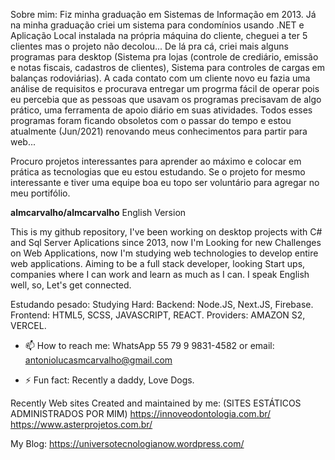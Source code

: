 Sobre mim:
Fiz minha graduação em Sistemas de Informação em 2013. Já na minha graduação criei um sistema para condomínios usando .NET e Aplicação Local instalada na própria máquina do cliente, cheguei a ter 5 clientes mas o projeto não decolou...
De lá pra cá, criei mais alguns programas para desktop (Sistema pra lojas (controle de crediário, emissão e notas fiscais, cadastros de clientes), Sistema para controles de cargas em balanças rodoviárias). A cada contato com um cliente novo eu fazia uma análise de requisitos e procurava entregar um progrma fácil de operar pois eu percebia que as pessoas que usavam os programas precisavam de algo prático, uma ferramenta de apoio diário em suas atividades. Todos esses programas foram ficando obsoletos com o passar do tempo e estou atualmente (Jun/2021) renovando meus conhecimentos para partir para web...

Procuro projetos interessantes para aprender ao máximo e colocar em prática as tecnologias que eu estou estudando.
Se o projeto for mesmo interessante e tiver uma equipe boa eu topo ser voluntário para agregar no meu portifólio.


**almcarvalho/almcarvalho** English Version

This is my github repository, I've been working on desktop projects with C# and Sql Server Aplications since 2013, now I'm Looking for new Challenges on Web Applications, now I'm studying web technologies to develop entire web applications. Aiming to be a full stack developer, looking Start ups, companies where I can work and learn as much as I can. I speak English well, so, Let's get connected.

Estudando pesado: Studying Hard:
Backend: Node.JS, Next.JS, Firebase.
Frontend: HTML5, SCSS, JAVASCRIPT, REACT.
Providers: AMAZON S2, VERCEL.

- 📫 How to reach me: WhatsApp 55 79 9 9831-4582 or email: antoniolucasmcarvalho@gmail.com

- ⚡ Fun fact: Recently a daddy, Love Dogs.

Recently Web sites Created and maintained by me: (SITES ESTÁTICOS ADMINISTRADOS POR MIM)
https://innoveodontologia.com.br/
https://www.asterprojetos.com.br/

My Blog:
https://universotecnologianow.wordpress.com/

